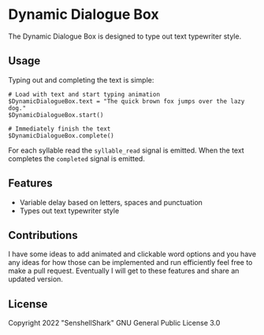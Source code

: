 # Dynamic Dialogue Box

The Dynamic Dialogue Box is designed to type out text typewriter style.

## Usage

Typing out and completing the text is simple:
```gdscript
# Load with text and start typing animation
$DynamicDialogueBox.text = "The quick brown fox jumps over the lazy dog."
$DynamicDialogueBox.start()

# Immediately finish the text
$DynamicDialogueBox.complete()
```

For each syllable read the `syllable_read` signal is emitted. When the text completes the `completed` signal is emitted.

## Features

* Variable delay based on letters, spaces and punctuation
* Types out text typewriter style

## Contributions

I have some ideas to add animated and clickable word options and you have any ideas for how those can be implemented and run efficiently feel free to make a pull request. Eventually I will get to these features and share an updated version.

## License

Copyright 2022 "SenshellShark"
GNU General Public License 3.0
